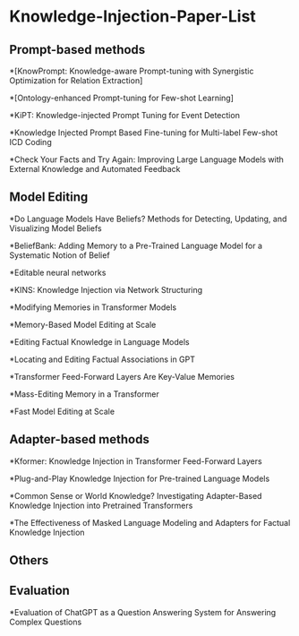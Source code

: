 # Knowledge-Injection-Paper-List

## Prompt-based methods

*[KnowPrompt: Knowledge-aware Prompt-tuning with Synergistic Optimization for Relation Extraction]

*[Ontology-enhanced Prompt-tuning for Few-shot Learning]

*KiPT: Knowledge-injected Prompt Tuning for Event Detection

*Knowledge Injected Prompt Based Fine-tuning for Multi-label Few-shot ICD Coding

*Check Your Facts and Try Again: Improving Large Language Models with External Knowledge and Automated Feedback

## Model Editing

*Do Language Models Have Beliefs? Methods for Detecting, Updating, and Visualizing Model Beliefs

*BeliefBank: Adding Memory to a Pre-Trained Language Model for a Systematic Notion of Belief

*Editable neural networks

*KINS: Knowledge Injection via Network Structuring

*Modifying Memories in Transformer Models

*Memory-Based Model Editing at Scale

*Editing Factual Knowledge in Language Models

*Locating and Editing Factual Associations in GPT

*Transformer Feed-Forward Layers Are Key-Value Memories

*Mass-Editing Memory in a Transformer

*Fast Model Editing at Scale

## Adapter-based methods

*Kformer: Knowledge Injection in Transformer Feed-Forward Layers

*Plug-and-Play Knowledge Injection for Pre-trained Language Models

*Common Sense or World Knowledge? Investigating Adapter-Based Knowledge Injection into Pretrained Transformers

*The Effectiveness of Masked Language Modeling and Adapters for Factual Knowledge Injection

## Others

## Evaluation

*Evaluation of ChatGPT as a Question Answering System for Answering Complex Questions
